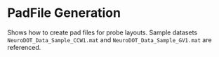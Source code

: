 # PadFile Generation

Shows how to create pad files for probe layouts. Sample datasets `NeuroDOT_Data_Sample_CCW1.mat` and `NeuroDOT_Data_Sample_GV1.mat` are referenced.
